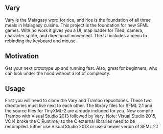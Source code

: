 ## Vary
Vary is the Malagasy word for rice, and rice is the foundation of all three meals in Malagasy cuisine. This project is the
foundation for new SFML games. With no work it gives you a UI, map loader for Tiled, camera, character sprite, and directional
movement. The UI includes a menu to rebinding the keyboard and mouse.

## Motivation
Get your next prototype up and running fast. Also, great for beginners, who can look under the hood without a lot of complexity.

## Usage
First you will need to clone the Vary and Trambo repositories. These two directories must live next to each other. The library
files for SFML 2.1 and the source files for TinyXML-2 are already included for you. Now compile Trambo with Visual
Studio 2013 followed by Vary. Note: Visual Studio 2015, VC14 broke the C Runtime, so the C external libraries need to be
recompiled. Either use Visual Studio 2013 or use a newer verion of SFML 2.1


